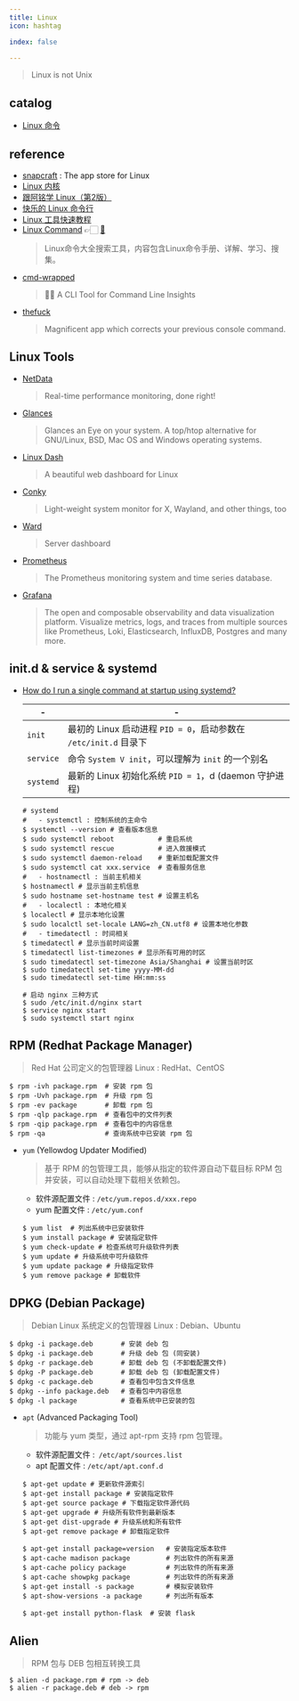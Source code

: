 ```yaml
---
title: Linux
icon: hashtag

index: false

---
```


> Linux is not Unix

<!-- more -->

## catalog

- [Linux 命令](command.md)

## reference

- [snapcraft](https://snapcraft.io/) : The app store for Linux
- [Linux 内核](https://www.kernel.org/)
- [跟阿铭学 Linux（第2版）](http://www.apelearn.com/study_v2/)
- [快乐的 Linux 命令行](https://github.com/billie66/TLCL)
- [Linux 工具快速教程](https://github.com/me115/linuxtools_rst)
- [Linux Command](https://git.io/linux) 👉🏻 [🐙](https://github.com/jaywcjlove/linux-command)
    > Linux命令大全搜索工具，内容包含Linux命令手册、详解、学习、搜集。
- [cmd-wrapped](https://github.com/YiNNx/cmd-wrapped)
    > 👩‍💻 A CLI Tool for Command Line Insights
- [thefuck](https://github.com/nvbn/thefuck)
    > Magnificent app which corrects your previous console command.
    
## Linux Tools

- [NetData](https://github.com/netdata/netdata)
    > Real-time performance monitoring, done right! 
- [Glances](https://github.com/nicolargo/glances)
    > Glances an Eye on your system. A top/htop alternative for GNU/Linux, BSD, Mac OS and Windows operating systems.
- [Linux Dash](https://github.com/tariqbuilds/linux-dash)
    > A beautiful web dashboard for Linux
- [Conky](https://github.com/brndnmtthws/conky)
    > Light-weight system monitor for X, Wayland, and other things, too
- [Ward](https://github.com/Rudolf-Barbu/Ward)
    > Server dashboard
- [Prometheus](https://github.com/prometheus/prometheus)
    > The Prometheus monitoring system and time series database.
- [Grafana](https://github.com/grafana/grafana)
    > The open and composable observability and data visualization platform. Visualize metrics, logs, and traces from multiple sources like Prometheus, Loki, Elasticsearch, InfluxDB, Postgres and many more.

## init.d & service & systemd

- [How do I run a single command at startup using systemd?](https://askubuntu.com/questions/919054/how-do-i-run-a-single-command-at-startup-using-systemd)

  | - | -
  | -- | --
  | `init`    | 最初的 Linux 启动进程 `PID = 0`，启动参数在 `/etc/init.d` 目录下
  | `service` | 命令 `System V init`，可以理解为 `init` 的一个别名
  | `systemd` | 最新的 Linux 初始化系统 `PID = 1`，d (daemon 守护进程) 

  ```shell
  # systemd 
  #   - systemctl : 控制系统的主命令
  $ systemctl --version # 查看版本信息
  $ sudo systemctl reboot           # 重启系统
  $ sudo systemctl rescue           # 进入救援模式
  $ sudo systemctl daemon-reload    # 重新加载配置文件
  $ sudo systemctl cat xxx.service  # 查看服务信息
  #   - hostnamectl : 当前主机相关
  $ hostnamectl # 显示当前主机信息
  $ sudo hostname set-hostname test # 设置主机名
  #   - localectl : 本地化相关
  $ localectl # 显示本地化设置
  $ sudo localctl set-locale LANG=zh_CN.utf8 # 设置本地化参数
  #   - timedatectl : 时间相关
  $ timedatectl # 显示当前时间设置
  $ timedatectl list-timezones # 显示所有可用的时区
  $ sudo timedatectl set-timezone Asia/Shanghai # 设置当前时区
  $ sudo timedatectl set-time yyyy-MM-dd
  $ sudo timedatectl set-time HH:mm:ss

  # 启动 nginx 三种方式
  $ sudo /etc/init.d/nginx start
  $ service nginx start
  $ sudo systemctl start nginx
  ```

## RPM (Redhat Package Manager)
> Red Hat 公司定义的包管理器
> Linux : RedHat、CentOS

  ``` shell
  $ rpm -ivh package.rpm  # 安装 rpm 包
  $ rpm -Uvh package.rpm  # 升级 rpm 包
  $ rpm -ev package       # 卸载 rpm 包
  $ rpm -qlp package.rpm  # 查看包中的文件列表
  $ rpm -qip package.rpm  # 查看包中的内容信息
  $ rpm -qa               # 查询系统中已安装 rpm 包
  ```

- `yum` (Yellowdog Updater Modified)
    > 基于 RPM 的包管理工具，能够从指定的软件源自动下载目标 RPM 包并安装，可以自动处理下载相关依赖包。
    * 软件源配置文件 : `/etc/yum.repos.d/xxx.repo`
    * yum 配置文件 : `/etc/yum.conf`
    
  ``` shell
  $ yum list  # 列出系统中已安装软件
  $ yum install package # 安装指定软件
  $ yum check-update # 检查系统可升级软件列表
  $ yum update # 升级系统中可升级软件
  $ yum update package # 升级指定软件
  $ yum remove package # 卸载软件
  ```

## DPKG (Debian Package)
> Debian Linux 系统定义的包管理器
> Linux : Debian、Ubuntu

  ``` shell
  $ dpkg -i package.deb       # 安装 deb 包
  $ dpkg -i package.deb       # 升级 deb 包 (同安装)
  $ dpkg -r package.deb       # 卸载 deb 包 (不卸载配置文件)
  $ dpkg -P package.deb       # 卸载 deb 包 (卸载配置文件)
  $ dpkg -c package.deb       # 查看包中包含文件信息
  $ dpkg --info package.deb   # 查看包中内容信息
  $ dpkg -l package           # 查看系统中已安装的包
  ```

- `apt` (Advanced Packaging Tool)
    > 功能与 yum 类型，通过 apt-rpm 支持 rpm 包管理。 
    * 软件源配置文件 :` /etc/apt/sources.list`
    * apt 配置文件 : `/etc/apt/apt.conf.d`
    
  ``` shell
  $ apt-get update # 更新软件源索引
  $ apt-get install package # 安装指定软件
  $ apt-get source package # 下载指定软件源代码
  $ apt-get upgrade # 升级所有软件到最新版本
  $ apt-get dist-upgrade # 升级系统和所有软件
  $ apt-get remove package # 卸载指定软件

  $ apt-get install package=version   # 安装指定版本软件
  $ apt-cache madison package         # 列出软件的所有来源
  $ apt-cache policy package          # 列出软件的所有来源
  $ apt-cache showpkg package         # 列出软件的所有来源
  $ apt-get install -s package        # 模拟安装软件     
  $ apt-show-versions -a package      # 列出所有版本   

  $ apt-get install python-flask  # 安装 flask
  ```

## Alien
> RPM 包与 DEB 包相互转换工具

  ``` shell
  $ alien -d package.rpm # rpm -> deb
  $ alien -r package.deb # deb -> rpm
  ``` 